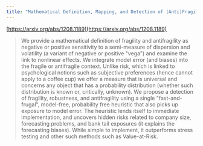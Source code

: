 ```yaml
---
title: "Mathematical Definition, Mapping, and Detection of (Anti)Fragility"
---
```


[https://arxiv.org/abs/1208.1189](https://arxiv.org/abs/1208.1189)
> We provide a mathematical definition of fragility and antifragility as negative or positive sensitivity to a semi-measure of dispersion and volatility (a variant of negative or positive "vega") and examine the link to nonlinear effects. We integrate model error (and biases) into the fragile or antifragile context. Unlike risk, which is linked to psychological notions such as subjective preferences (hence cannot apply to a coffee cup) we offer a measure that is universal and concerns any object that has a probability distribution (whether such distribution is known or, critically, unknown). We propose a detection of fragility, robustness, and antifragility using a single "fast-and-frugal", model-free, probability free heuristic that also picks up exposure to model error. The heuristic lends itself to immediate implementation, and uncovers hidden risks related to company size, forecasting problems, and bank tail exposures (it explains the forecasting biases). While simple to implement, it outperforms stress testing and other such methods such as Value-at-Risk.

